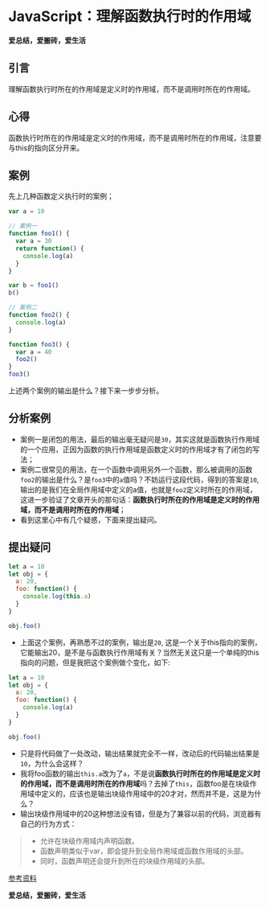 # JavaScript：理解函数执行时的作用域

**爱总结，爱搬砖，爱生活**

## 引言
理解函数执行时所在的作用域是定义时的作用域，而不是调用时所在的作用域。

## 心得
函数执行时所在的作用域是定义时的作用域，而不是调用时所在的作用域，注意要与this的指向区分开来。

## 案例
先上几种函数定义执行时的案例；

```javascript
var a = 10

// 案例一
function foo1() {
  var a = 30
  return function() {
    console.log(a)
  }
}

var b = foo1()
b()

// 案例二
function foo2() {
  console.log(a)
}

function foo3() {
  var a = 40
  foo2()
}
foo3()
```
上述两个案例的输出是什么？接下来一步步分析。

## 分析案例
- 案例一是闭包的用法，最后的输出毫无疑问是`30`，其实这就是函数执行作用域的一个应用，正因为函数的执行作用域是函数定义时的作用域才有了闭包的写法；
- 案例二很常见的用法，在一个函数中调用另外一个函数，那么被调用的函数`foo2`的输出是什么？是`foo3`中的`a`值吗？不妨运行这段代码，得到的答案是`10`,输出的是我们在全局作用域中定义的a值，也就是`foo2`定义时所在的作用域，这进一步验证了文章开头的那句话：**函数执行时所在的作用域是定义时的作用域，而不是调用时所在的作用域**；
- 看到这里心中有几个疑惑，下面来提出疑问。

## 提出疑问
```javaScript
let a = 10
let obj = {
  a: 20,
  foo: function() {
    console.log(this.a)
  }
}

obj.foo()
```
- 上面这个案例，再熟悉不过的案例，输出是`20`, 这是一个关于this指向的案例，它能输出20，是不是与函数执行作用域有关？当然无关这只是一个单纯的this指向的问题，但是我把这个案例做个变化，如下:
```javaScript
let a = 10
let obj = {
  a: 20,
  foo: function() {
    console.log(a)
  }
}

obj.foo()
```
- 只是将代码做了一处改动，输出结果就完全不一样，改动后的代码输出结果是`10`，为什么会这样？
- 我将foo函数的输出`this.a`改为了`a`，不是说**函数执行时所在的作用域是定义时的作用域，而不是调用时所在的作用域**吗？去掉了`this`，函数foo是在块级作用域中定义的，应该也是输出块级作用域中的20才对，然而并不是，这是为什么？
- 输出块级作用域中的20这种想法没有错，但是为了兼容以前的代码，浏览器有自己的行为方式：
>- 允许在块级作用域内声明函数。
>- 函数声明类似于var，即会提升到全局作用域或函数作用域的头部。
>- 同时，函数声明还会提升到所在的块级作用域的头部。

[参考资料](https://es6.ruanyifeng.com/#docs/let#%E5%9D%97%E7%BA%A7%E4%BD%9C%E7%94%A8%E5%9F%9F%E4%B8%8E%E5%87%BD%E6%95%B0%E5%A3%B0%E6%98%8E)

**爱总结，爱搬砖，爱生活**